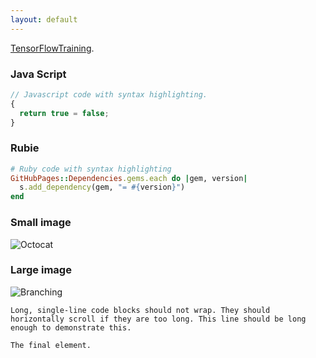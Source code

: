 ```yaml
---
layout: default
---
```


[TensorFlowTraining](https://github.com/floriandev70/TensorFlowTraining).

### Java Script

```js
// Javascript code with syntax highlighting.
{
  return true = false;
}
```

### Rubie

```ruby
# Ruby code with syntax highlighting
GitHubPages::Dependencies.gems.each do |gem, version|
  s.add_dependency(gem, "= #{version}")
end
```


### Small image

![Octocat](https://github.githubassets.com/images/icons/emoji/octocat.png)

### Large image

![Branching](https://guides.github.com/activities/hello-world/branching.png)


```
Long, single-line code blocks should not wrap. They should horizontally scroll if they are too long. This line should be long enough to demonstrate this.
```

```
The final element.
```
